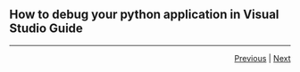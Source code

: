 ## How to debug your python application in Visual Studio Guide



<hr/>
<div style="text-align: right"> 
<a href='/learning-basic-python-and-flask/guide_01_dev_env_setup'>Previous</a> | <a href = '/learning-basic-python-and-flask/guide_03_git_and_github'>Next</a>
</div>
